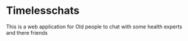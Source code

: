 # Timelesschats
This is a web application for Old people to chat with some health experts and there friends
